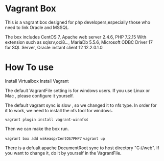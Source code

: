 
# Vagrant Box

This is a vagrant box designed for php developers,especially those who need to link Oracle and MSSQL.

The box includes CentOS 7, Apache web server 2.4.6, PHP 7.2.15 With extension such as sqlsrv,oci8..., MariaDb 5.5.6, Microsoft ODBC Driver 17 for SQL Server, Oracle instant client 12 12.2.0.1.0

# How To use

Install Virtualbox
Install Vagrant

The default VagrantFile setting is for windows users.
If you use Linux or Mac , please configure it yourself.

The default vagrant sync is slow , so we changed it to nfs type.
In order for it to work, we need to install the nfs tool for windows.

`vagrant plugin install vagrant-winnfsd`

Then we can make the box run.

`vagrant box add wakeasp/CentOS7PHP7`
`vagrant up` 

There is a defualt apache DocumentRoot sync to host directory  "C://web". 
If you want to change it, do it by yourself in the VagrantFile.